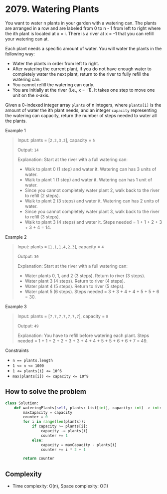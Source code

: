 # 2079. Watering Plants
<Badge type="warning" text="Medium" />[<Badge type="info" text="LeetCode" />](https://leetcode.com/problems/watering-plants/)

You want to water n plants in your garden with a watering can. The plants are arranged in a row and are labeled from 0 to n - 1 from left to right where the ith plant is located at x = i. There is a river at x = -1 that you can refill your watering can at.

Each plant needs a specific amount of water. You will water the plants in the following way:

- Water the plants in order from left to right.
- After watering the current plant, if you do not have enough water to completely water the next plant, return to the river to fully refill the watering can.
- You cannot refill the watering can early.
- You are initially at the river (i.e., x = -1). It takes one step to move one unit on the x-axis.

Given a 0-indexed integer array `plants` of n integers, where `plants[i]` is the amount of water the ith plant needs, and an integer `capacity` representing the watering can capacity, return the number of steps needed to water all the plants.

Example 1
> Input: plants = [`2,2,3,3`], capacity = `5`
>
> Output: `14`
>
> Explanation: Start at the river with a full watering can:
> - Walk to plant 0 (1 step) and water it. Watering can has 3 units of water.
> - Walk to plant 1 (1 step) and water it. Watering can has 1 unit of water.
> - Since you cannot completely water plant 2, walk back to the river to refill (2 steps).
> - Walk to plant 2 (3 steps) and water it. Watering can has 2 units of water.
> - Since you cannot completely water plant 3, walk back to the river to refill (3 steps).
> - Walk to plant 3 (4 steps) and water it.
> Steps needed = 1 + 1 + 2 + 3 + 3 + 4 = 14.

Example 2
> Input: plants = [`1,1,1,4,2,3`], capacity = `4`
>
> Output: `30`
>
> Explanation: Start at the river with a full watering can:
> - Water plants 0, 1, and 2 (3 steps). Return to river (3 steps).
> - Water plant 3 (4 steps). Return to river (4 steps).
> - Water plant 4 (5 steps). Return to river (5 steps).
> - Water plant 5 (6 steps).
> Steps needed = 3 + 3 + 4 + 4 + 5 + 5 + 6 = 30.

Example 3
> Input: plants = [`7,7,7,7,7,7,7`], capacity = `8`
>
> Output: `49`
>
> Explanation: You have to refill before watering each plant.
> Steps needed = 1 + 1 + 2 + 2 + 3 + 3 + 4 + 4 + 5 + 5 + 6 + 6 + 7 = 49.

Constraints
- `n == plants.length`
- `1 <= n <= 1000`
- `1 <= plants[i] <= 10^6`
- `max(plants[i]) <= capacity <= 10^9`

## How to solve the problem


```python
class Solution:
    def wateringPlants(self, plants: List[int], capacity: int) -> int:
        maxCapacity = capacity
        counter = 0
        for i in range(len(plants)):
            if capacity >= plants[i]:
                capacity -= plants[i]
                counter += 1
            else:
                capacity = maxCapacity - plants[i]
                counter += i * 2 + 1

        return counter
```

## Complexity
- Time complexity: O(n), Space complexity: O(1)


